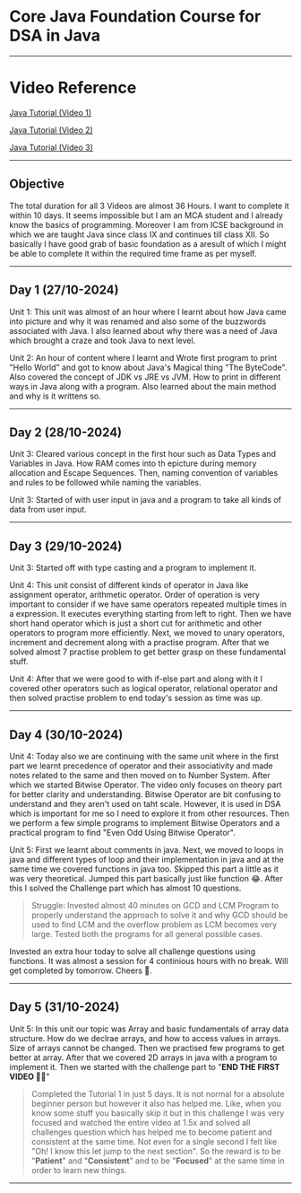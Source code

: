 # Core Java Foundation Course for DSA in Java
-------------
# Video Reference
[Java Tutorial (Video 1)](https://youtu.be/PymbRTMb4hY?si=UkTP4H1zNfR84ldn)

[Java Tutorial (Video 2)](https://youtu.be/nNLqygSI-rE?si=KQ3-f00tMmA525pn)

[Java Tutorial (Video 3)](https://youtu.be/zMNBGVWGzmM?si=FtbBjoTjWrFZyIhk)

----------------
## Objective
The total duration for all 3 Videos are almost 36 Hours. I want to complete it within 10 days. It seems impossible but I am an MCA student and I already know the basics of programming. Moreover I am from ICSE background in which we are taught Java since class IX and continues till class XII. So basically I have good grab of basic foundation as a aresult of which I might be able to complete it within the required time frame as per myself.

-------------
## Day 1 (27/10-2024)
Unit 1:  This unit was almost of an hour where I learnt about how Java came into picture and why it was renamed and also some of the buzzwords associated with Java. I also learned about why there was a need of Java which brought a craze and took Java to next level.

Unit 2: An hour of content where I learnt and Wrote first program to print "Hello World" and got to know about Java's Magical thing "The ByteCode". Also covered the concept of JDK vs JRE vs JVM. How to print in different ways in Java along with a program. Also learned about the main method and why is it writtens so.

-----------------
## Day 2 (28/10-2024)
Unit 3: Cleared various concept in the first hour such as Data Types and Variables in Java. How RAM comes into th epicture during memory allocation and Escape Sequences. Then, naming convention of variables and rules to be followed while naming the variables.

Unit 3: Started of with user input in java and a program to take all kinds of data from user input. 

------------
## Day 3 (29/10-2024)
Unit 3: Started off with type casting and a program to implement it.

Unit 4: This unit consist of different kinds of operator in Java like assignment operator, arithmetic operator. Order of operation is very important to consider if we have same operators repeated multiple times in a expression. It executes everything starting from left to right. Then we have short hand operator which is just a short cut for arithmetic and other operators to program more efficiently. Next, we moved to unary operators, increment and decrement along with a practise program. After that we solved almost 7 practise problem to get better grasp on these fundamental stuff.


Unit 4: After that we were good to with if-else part and along with it I covered other operators such as logical operator, relational operator and then solved practise problem to end today's session as time was up.

------------
## Day 4 (30/10-2024)
Unit 4: Today also we are continuing with the same unit where in the first part we learnt precedence of operator and their associativity and made notes related to the same and then moved on to Number System. After which we started Bitwise Operator. The video only focuses on theory part for better clarity and understanding. Bitwise Operator are bit confusing to understand and they aren't used on taht scale. However, it is used in DSA which is important for me so I need to explore it from other resources. Then we perform a few simple programs to implement Bitwise Operators and a practical program to find "Even Odd Using Bitwise Operator".


Unit 5: First we learnt about comments in java. Next, we moved to loops in java and different types of loop and their implementation in java and at the same time we covered functions in java too. Skipped this part a little as it was very theoretical. Jumped this part basically just like function 😂. After this I solved the Challenge part which has almost 10 questions.

> Struggle: Invested almost 40 minutes on GCD and LCM Program to properly understand the approach to solve it and why GCD should be used to find LCM and the overflow problem as LCM becomes very large. Tested both the programs for all general possible cases.

Invested an extra hour today to solve all challenge questions using functions. It was almost a session for 4 continious hours with no break. Will get completed by tomorrow. Cheers 🍻.

------------
## Day 5 (31/10-2024)
Unit 5: In this unit our topic was Array and basic fundamentals of array data structure. How do we declrae arrays, and how to access values in arrays. Size of arrays cannot be changed. Then we practised few programs to get better at array. After that we covered 2D arrays in java with a program to implement it. Then we started with the challenge part to "**END THE FIRST VIDEO 🥳🥳**"

> Completed the Tutorial 1 in just 5 days. It is not normal for a absolute beginner person but however it also has helped me. Like, when you know some stuff you basically skip it but in this challenge I was very focused and watched the entire video at 1.5x and solved all challenges question which has helped me to become patient and consistent at the same time. Not even for a single second I felt like "Oh! I know this let jump to the next section". So the reward is to be "**Patient**" and "**Consistent**" and to be "**Focused**" at the same time in order to learn new things.
___________________________